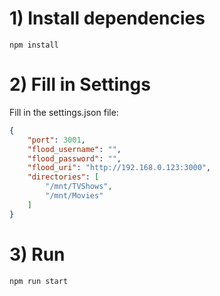 # 1) Install dependencies


`npm install`

# 2) Fill in Settings

Fill in the settings.json file:

```json
{
    "port": 3001,
    "flood_username": "",
    "flood_password": "",
    "flood_uri": "http://192.168.0.123:3000",
    "directories": [
        "/mnt/TVShows",
        "/mnt/Movies"
    ]
}
```

# 3) Run

`npm run start`
